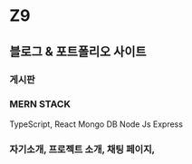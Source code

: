 # Z9

## 블로그 & 포트폴리오 사이트

### 게시판 

### MERN STACK
TypeScript, React 
Mongo DB
Node Js Express

### 자기소개, 프로젝트 소개, 채팅 페이지, 
